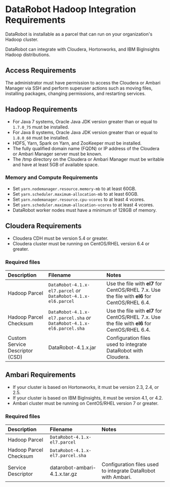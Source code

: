 # DataRobot Hadoop Integration Requirements

DataRobot is installable as a parcel that can run on your organization's
Hadoop cluster.

DataRobot can integrate with Cloudera, Hortonworks, and IBM BigInsights Hadoop distributions.

## Access Requirements

The administrator must have permission to access the Cloudera or Ambari Manager
via SSH and perform superuser actions such as moving files, installing packages,
changing permissions, and restarting services.

## Hadoop Requirements

* For Java 7 systems, Oracle Java JDK version greater than or equal to
`1.7.0_75` must be installed.
* For Java 8 systems, Oracle Java JDK version greater than or equal to
`1.8.0_60` must be installed.
* HDFS, Yarn, Spark on Yarn, and ZooKeeper must be installed.
* The fully qualified domain name (FQDN) or IP address of the Cloudera or Ambari
Manager server must be known.
* The /tmp directory on the Cloudera or Ambari Manager must be writable and have
at least 5GB of available space.

### Memory and Compute Requirements

* Set `yarn.nodemanager.resource.memory-mb` to at least 60GB.
* Set `yarn.scheduler.maximum-allocation-mb` to at least 60GB.
* Set `yarn.nodemanager.resource.cpu-vcores` to at least 4 vcores.
* Set `yarn.scheduler.maximum-allocation-vcores` to at least 4 vcores.
* DataRobot worker nodes must have a minimum of 128GB of memory.

## Cloudera Requirements

* Cloudera CDH must be version 5.4 or greater.
* Cloudera cluster must be running on CentOS/RHEL version 6.4 or greater.

### Required files

| Description | Filename | Notes |
|:------------|:---------|:------|
| Hadoop Parcel | `DataRobot-4.1.x-el7.parcel` *or* `DataRobot-4.1.x-el6.parcel` | Use the file with **el7** for CentOS/RHEL 7.x. Use the file with **el6** for CentOS/RHEL 6.4. |
| Hadoop Parcel Checksum | `DataRobot-4.1.x-el7.parcel.sha` *or* `DataRobot-4.1.x-el6.parcel.sha` | Use the file with **el7** for CentOS/RHEL 7.x. Use the file with **el6** for CentOS/RHEL 6.4. |
| Custom Service Descriptor (CSD) | DataRobot-4.1.x.jar | Configuration files used to integrate DataRobot with Cloudera. |

## Ambari Requirements

* If your cluster is based on Hortonworks, it must be version 2.3, 2.4, or 2.5.
* If your cluster is based on IBM BigInsights, it must be version 4.1, or 4.2.
* Ambari cluster must be running on CentOS/RHEL version 7 or greater.

### Required files

| Description | Filename | Notes |
|:------------|:---------|:------|
| Hadoop Parcel | `DataRobot-4.1.x-el7.parcel` | |
| Hadoop Parcel Checksum | `DataRobot-4.1.x-el7.parcel.sha` | |
| Service Descriptor | datarobot-ambari-4.1.x.tar.gz | Configuration files used to integrate DataRobot with Ambari. |
